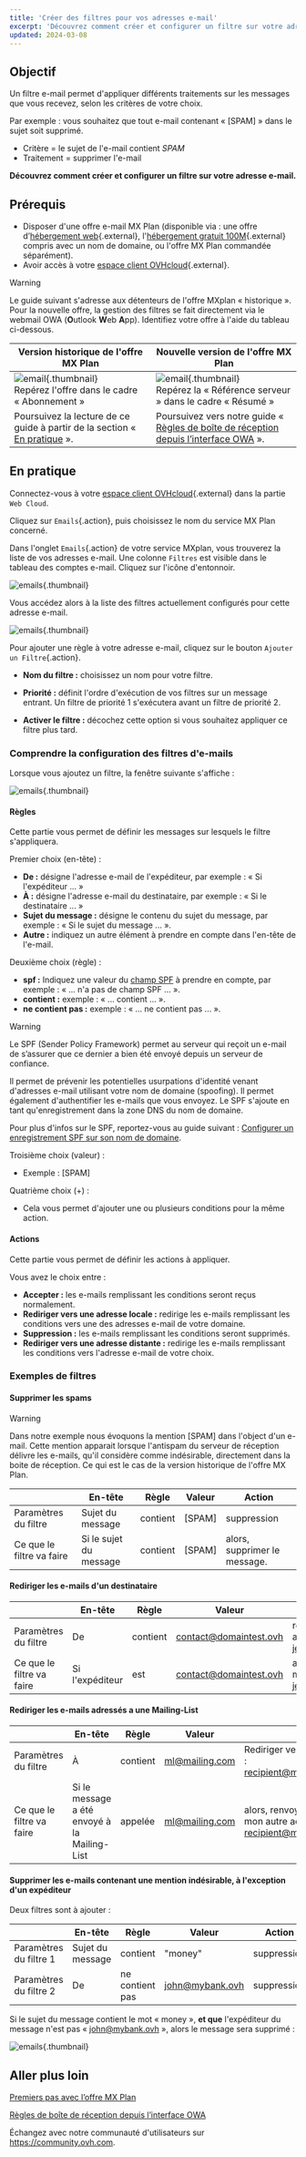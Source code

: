 ```yaml
---
title: 'Créer des filtres pour vos adresses e-mail'
excerpt: 'Découvrez comment créer et configurer un filtre sur votre adresse e-mail'
updated: 2024-03-08
---
```


## Objectif

Un filtre e-mail permet d'appliquer différents traitements sur les messages que vous recevez, selon les critères de votre choix.

Par exemple : vous souhaitez que tout e-mail contenant « [SPAM] » dans le sujet soit supprimé.

- Critère = le sujet de l'e-mail contient *SPAM*
- Traitement = supprimer l'e-mail

**Découvrez comment créer et configurer un filtre sur votre adresse e-mail.**

## Prérequis

- Disposer d'une offre e-mail MX Plan (disponible via : une offre d’[hébergement web](https://www.ovhcloud.com/fr/web-hosting/){.external}, l'[hébergement gratuit 100M](https://www.ovhcloud.com/fr/domains/free-web-hosting/){.external} compris avec un nom de domaine, ou l'offre MX Plan commandée séparément).
- Avoir accès à votre [espace client OVHcloud](https://www.ovh.com/auth/?action=gotomanager&from=https://www.ovh.com/fr/&ovhSubsidiary=fr){.external}.

> [!warning]
>
> Le guide suivant s'adresse aux détenteurs de l'offre MXplan « historique ». Pour la nouvelle offre, la gestion des filtres se fait directement via le webmail OWA (**O**utlook **W**eb **A**pp). Identifiez votre offre à l'aide du tableau ci-dessous.
>

Version historique de l'offre MX Plan|Nouvelle version de l'offre MX Plan|
|---|---|
|![email](images/mxplan-starter-legacy-step1.png){.thumbnail}<br> Repérez l'offre dans le cadre « Abonnement »|![email](images/mxplan-starter-new-step1.png){.thumbnail}<br>Repérez la « Référence serveur » dans le cadre « Résumé »|
|Poursuivez la lecture de ce guide à partir de la section « [En pratique](#oldmxplan) ».|Poursuivez vers notre guide « [Règles de boîte de réception depuis l’interface OWA](/pages/web_cloud/email_and_collaborative_solutions/using_the_outlook_web_app_webmail/creating-inbox-rules-in-owa-mx-plan) ».|

## En pratique <a name="oldmxplan"></a>

Connectez-vous à votre [espace client OVHcloud](https://www.ovh.com/auth/?action=gotomanager&from=https://www.ovh.com/fr/&ovhSubsidiary=fr){.external} dans la partie `Web Cloud`.

Cliquez sur `Emails`{.action}, puis choisissez le nom du service MX Plan concerné.

Dans l'onglet `Emails`{.action} de votre service MXplan, vous trouverez la liste de vos adresses e-mail. Une colonne `Filtres` est visible dans le tableau des comptes e-mail. Cliquez sur l'icône d'entonnoir.

![emails](images/img_3239.png){.thumbnail}

Vous accédez alors à la liste des filtres actuellement configurés pour cette adresse e-mail.

![emails](images/img_3240.jpg){.thumbnail}

Pour ajouter une règle à votre adresse e-mail, cliquez sur le bouton `Ajouter un Filtre`{.action}.

- **Nom du filtre :** choisissez un nom pour votre filtre.

- **Priorité :** définit l'ordre d'exécution de vos filtres sur un message entrant. Un filtre de priorité 1 s'exécutera avant un filtre de priorité 2.

- **Activer le filtre :** décochez cette option si vous souhaitez appliquer ce filtre plus tard.

### Comprendre la configuration des filtres d'e-mails

Lorsque vous ajoutez un filtre, la fenêtre suivante s'affiche :

![emails](images/img_3241.jpg){.thumbnail}

#### Règles

Cette partie vous permet de définir les messages sur lesquels le filtre s'appliquera.

Premier choix (en-tête) :

- **De :** désigne l'adresse e-mail de l'expéditeur, par exemple : « Si l'expéditeur ... »
- **À :** désigne l'adresse e-mail du destinataire, par exemple : « Si le destinataire ... »
- **Sujet du message :** désigne le contenu du sujet du message, par exemple : « Si le sujet du message ... ».
- **Autre :** indiquez un autre élément à prendre en compte dans l'en-tête de l'e-mail.

Deuxième choix (règle) :

- **spf :** Indiquez une valeur du [champ SPF](/pages/web_cloud/domains/dns_zone_spf) à prendre en compte, par exemple : « ... n'a pas de champ SPF ... ».
- **contient :** exemple : « ... contient ... ».
- **ne contient pas :** exemple : « ... ne contient pas ... ».

> [!warning]
>
> Le SPF (Sender Policy Framework) permet au serveur qui reçoit un e-mail de s’assurer que ce dernier a bien été envoyé depuis un serveur de confiance.

Il permet de prévenir les potentielles usurpations d'identité venant d'adresses e-mail utilisant votre nom de domaine (spoofing).
Il permet également d'authentifier les e-mails que vous envoyez.
Le SPF s'ajoute en tant qu'enregistrement dans la zone DNS du nom de domaine.

Pour plus d'infos sur le SPF, reportez-vous au guide suivant : [Configurer un enregistrement SPF sur son nom de domaine](/pages/web_cloud/domains/dns_zone_spf).  

Troisième choix (valeur) :

- Exemple : [SPAM]

Quatrième choix (+) :

- Cela vous permet d'ajouter une ou plusieurs conditions pour la même action.

#### Actions

Cette partie vous permet de définir les actions à appliquer.

Vous avez le choix entre :

- **Accepter :** les e-mails remplissant les conditions seront reçus normalement.
- **Rediriger vers une adresse locale :** redirige les e-mails remplissant les conditions vers une des adresses e-mail de votre domaine.
- **Suppression :** les e-mails remplissant les conditions seront supprimés.
- **Rediriger vers une adresse distante :** redirige les e-mails remplissant les conditions vers l'adresse e-mail de votre choix.

### Exemples de filtres

#### Supprimer les spams

> [!warning]
>
> Dans notre exemple nous évoquons la mention [SPAM] dans l'object d'un e-mail. Cette mention apparait lorsque l'antispam du serveur de réception délivre les e-mails, qu'il considère comme indésirable, directement dans la boite de réception. Ce qui est le cas de la version historique de l'offre MX Plan.

||En-tête|Règle|Valeur|Action|
|---|---|---|---|---|
|Paramètres du filtre|Sujet du message|contient|[SPAM]|suppression|
|Ce que le filtre va faire|Si le sujet du message|contient|[SPAM]|alors, supprimer le message.|

#### Rediriger les e-mails d'un destinataire

||En-tête|Règle|Valeur|Action|
|---|---|---|---|---|
|Paramètres du filtre|De|contient|contact@domaintest.ovh|rediriger vers une adresse distante : jean@otherdomain.ovh|
|Ce que le filtre va faire|Si l'expéditeur|est|contact@domaintest.ovh|alors, renvoyer l'e-mail vers jean@otherdomain.ovh|

#### Rediriger les e-mails adressés a une Mailing-List

||En-tête|Règle|Valeur|Action|
|---|---|---|---|---|
|Paramètres du filtre|À|contient|ml@mailing.com|Rediriger vers une adresse locale : recipient@mypersonaldomain.ovh|
|Ce que le filtre va faire|Si le message a été envoyé à la Mailing-List|appelée|ml@mailing.com|alors, renvoyer le message vers mon autre adresse : recipient@mypersonaldomain.ovh|

#### Supprimer les e-mails contenant une mention indésirable, à l'exception d'un expéditeur

Deux filtres sont à ajouter :

||En-tête|Règle|Valeur|Action|
|---|---|---|---|---|
|Paramètres du filtre 1|Sujet du message|contient|"money"|suppression|
|Paramètres du filtre 2|De|ne contient pas|john@mybank.ovh|suppression|

Si le sujet du message contient le mot « money », **et que** l'expéditeur du message n'est pas « john@mybank.ovh », alors le message sera supprimé :

![emails](images/img_3242.jpg){.thumbnail}

## Aller plus loin

[Premiers pas avec l’offre MX Plan](/pages/web_cloud/email_and_collaborative_solutions/mx_plan/email_generalities)

[Règles de boîte de réception depuis l’interface OWA](/pages/web_cloud/email_and_collaborative_solutions/using_the_outlook_web_app_webmail/creating-inbox-rules-in-owa-mx-plan)

Échangez avec notre communauté d'utilisateurs sur <https://community.ovh.com>.
